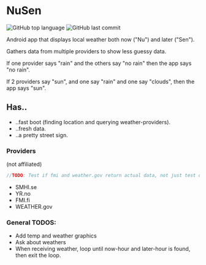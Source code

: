 # NuSen 

![GitHub top language](https://img.shields.io/github/languages/top/Bjorkgren/NuSen)
![GitHub last commit](https://img.shields.io/github/last-commit/Bjorkgren/NuSen) 

Android app that displays local weather both now ("Nu") and later ("Sen").

Gathers data from multiple providers to show less guessy data. 

If one provider says "rain" and the others say "no rain" then the app says "no rain". 

If 2 providers say "sun", and one say "rain" and one say "clouds", then the app says "sun".

## Has..

* ..fast boot (finding location and querying weather-providers).
* ..fresh data.
* ..a pretty street sign.

### Providers
(not affiliated)

```java
//TODO: Test if fmi and weather.gov return actual data, not just test data.
```
* SMHI.se
* YR.no
* FMI.fi
* WEATHER.gov

### General TODOS:
* Add temp and weather graphics
* Ask about weathers
* When receiving weather, loop until now-hour and later-hour is found, then exit the loop.
